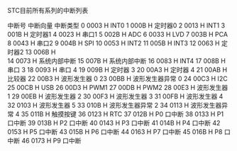 STC目前所有系列的中断列表		
		
中断号	中断向量	中断类型
0	0003 H  	INT0
1	000B H  	定时器0
2	0013 H  	INT1
3	001B H  	定时器1
4	0023 H  	串口1
5	002B H  	ADC
6	0033 H  	LVD
7	003B H  	PCA
8	0043 H  	串口2
9	004B H  	SPI
10	0053 H  	INT2
11	005B H  	INT3
12	0063 H  	定时器2
13	006B H	
14	0073 H  	系统内部中断
15	007B H 	系统内部中断
16	0083 H 	INT4
17	008B H 	串口 3
18	0093 H 	串口 4
19	009B H 	定时器 3
20	00A3 H 	定时器 4
21	00AB H 	比较器
22	00B3 H 	波形发生器 0
23	00BB H 	波形发生器异常 0
24	00C3 H 	I2C
25	00CB H 	USB
26	00D3 H 	PWM1
27	00DB H 	PWM2
28	00E3 H 	波形发生器 1
29	00EB H 	波形发生器 2
30	00F3 H 	波形发生器 3
31	00FB H 	波形发生器 4
32	0103 H 	波形发生器 5
33	010B H 	波形发生器异常 2
34	0113 H 	波形发生器异常 4
35	011B H 	触摸按键
36	0123 H 	RTC
37	012B H 	P0 口中断
38	0133 H 	P1 口中断
39	013B H 	P2 口中断
40	0143 H 	P3 口中断
41	014B H 	P4 口中断
42	0153 H 	P5 口中断
43	015B H 	P6 口中断
44	0163 H 	P7 口中断
45	016B H 	P8 口中断
46	0173 H 	P9 口中断


